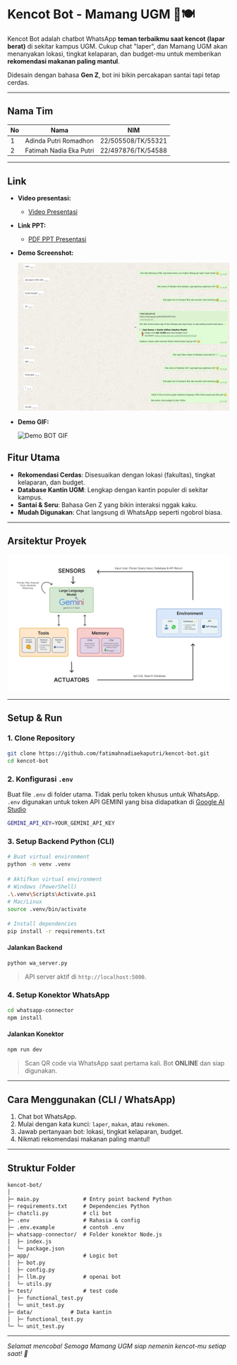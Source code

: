 # Kencot Bot - Mamang UGM 🤖🍽️

Kencot Bot adalah chatbot WhatsApp **teman terbaikmu saat kencot (lapar berat)** di sekitar kampus UGM. Cukup chat "laper", dan Mamang UGM akan menanyakan lokasi, tingkat kelaparan, dan budget-mu untuk memberikan **rekomendasi makanan paling mantul**.

Didesain dengan bahasa **Gen Z**, bot ini bikin percakapan santai tapi tetap cerdas.

---

## Nama Tim
| No | Nama                        | NIM                |
|----|-----------------------------|--------------------|
| 1  | Adinda Putri Romadhon       | 22/505508/TK/55321 |
| 2  | Fatimah Nadia Eka Putri     | 22/497876/TK/54588|

---

## Link
- **Video presentasi:**
  - [Video Presentasi](https://drive.google.com/file/d/1FFHJ4dH3Lpofx1LCiidy4u-XlS8fw_w1/view?usp=sharing)

- **Link PPT:**
  - [PDF PPT Presentasi](https://drive.google.com/file/d/1FFHJ4dH3Lpofx1LCiidy4u-XlS8fw_w1/view?usp=sharing)

- **Demo Screenshot:**

    ![SS BOT](documentation/demo.png)

- **Demo GIF:**

    ![Demo BOT GIF](documentation/demo.gif)

## Fitur Utama

* **Rekomendasi Cerdas**: Disesuaikan dengan lokasi (fakultas), tingkat kelaparan, dan budget.
* **Database Kantin UGM**: Lengkap dengan kantin populer di sekitar kampus.
* **Santai & Seru**: Bahasa Gen Z yang bikin interaksi nggak kaku.
* **Mudah Digunakan**: Chat langsung di WhatsApp seperti ngobrol biasa.

---

## Arsitektur Proyek

![Arsitektur KencotBot](documentation/arsitektur.png)

---

## Setup & Run

### 1. Clone Repository

```bash
git clone https://github.com/fatimahnadiaekaputri/kencot-bot.git
cd kencot-bot
```

### 2. Konfigurasi `.env`

Buat file `.env` di folder utama. Tidak perlu token khusus untuk WhatsApp. `.env` digunakan untuk token API GEMINI yang bisa didapatkan di [Google AI Studio](https://aistudio.google.com/)

```bash
GEMINI_API_KEY=YOUR_GEMINI_API_KEY
```

### 3. Setup Backend Python (CLI)

```bash
# Buat virtual environment
python -m venv .venv

# Aktifkan virtual environment
# Windows (PowerShell)
.\.venv\Scripts\Activate.ps1
# Mac/Linux
source .venv/bin/activate

# Install dependencies
pip install -r requirements.txt
```

#### Jalankan Backend

```bash
python wa_server.py
```

> API server aktif di `http://localhost:5000`.

### 4. Setup Konektor WhatsApp

```bash
cd whatsapp-connector
npm install
```

#### Jalankan Konektor

```bash
npm run dev
```

> Scan QR code via WhatsApp saat pertama kali.
> Bot **ONLINE** dan siap digunakan.

---

## Cara Menggunakan (CLI / WhatsApp)

1. Chat bot WhatsApp.
2. Mulai dengan kata kunci: `laper`, `makan`, atau `rekomen`.
3. Jawab pertanyaan bot: lokasi, tingkat kelaparan, budget.
4. Nikmati rekomendasi makanan paling mantul!

---

## Struktur Folder

```
kencot-bot/
│
├─ main.py              # Entry point backend Python
├─ requirements.txt     # Dependencies Python
├─ chatcli.py           # cli bot
├─ .env                 # Rahasia & config
├─ .env.example         # contoh .env
├─ whatsapp-connector/  # Folder konektor Node.js
│  ├─ index.js
│  └─ package.json
├─ app/                 # Logic bot
│  ├─ bot.py
│  ├─ config.py
│  ├─ llm.py            # openai bot
│  └─ utils.py
├─ test/                # test code
│  ├─ functional_test.py           
│  └─ unit_test.py
├─ data/            # Data kantin
│  ├─ functional_test.py           
└─ └─ unit_test.py
```

---

*Selamat mencoba! Semoga Mamang UGM siap nemenin kencot-mu setiap saat! 🤤*
